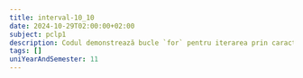 ```yaml
---
title: interval-10_10
date: 2024-10-29T02:00:00+02:00
subject: pclp1
description: Codul demonstrează bucle `for` pentru iterarea prin caractere `char`, condiții `if` pentru controlul formatării ieșirii (`printf`) și incrementarea variabilelor. Ilustrează afișarea secvențială cu o întrerupere de linie.
tags: []
uniYearAndSemester: 11
---
```


